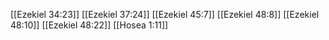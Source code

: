 [[Ezekiel 34:23]]
[[Ezekiel 37:24]]
[[Ezekiel 45:7]]
[[Ezekiel 48:8]]
[[Ezekiel 48:10]]
[[Ezekiel 48:22]]
[[Hosea 1:11]]
